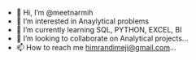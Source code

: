 - 👋 Hi, I’m @meetnarmih
- 👀 I’m interested in Anaylytical problems
- 🌱 I’m currently learning SQL, PYTHON, EXCEL, BI
- 💞️ I’m looking to collaborate on Analytical projects...
- 📫 How to reach me himrandimeji@gmail.com...

<!---
meetnarmih/meetnarmih is a ✨ special ✨ repository because its `README.md` (this file) appears on your GitHub profile.
You can click the Preview link to take a look at your changes.
--->
